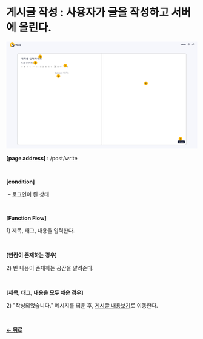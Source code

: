 # 게시글 작성 : 사용자가 글을 작성하고 서버에 올린다.

![PostWrite](/docs/image/PostWrite.png)

**[page address]** : /post/write

<br/>

**[condition]**

&nbsp;&ndash; 로그인이 된 상태

<br/>

**[Function Flow]**

1\) 제목, 태그, 내용을 입력한다.

<br/>

**[빈칸이 존재하는 경우]**

2\) 빈 내용이 존재하는 공간을 알려준다.

</br>

**[제목, 태그, 내용을 모두 채운 경우]**

2\) "작성되었습니다." 메시지를 띄운 후, [게시글 내용보기](/docs/Post/Detail.md)로 이동한다.

</br>

[**← 뒤로**](/docs/Post.md)